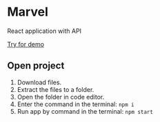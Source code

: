 # Marvel
React application with API

[Try for demo](https://marvel.zaur-dev.ru/)

## Open project

1. Download files.
2. Extract the files to a folder.
3. Open the folder in code editor.
4. Enter the command in the terminal:
   `npm i`
5. Run app by command in the terminal:
   `npm start`

